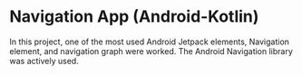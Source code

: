 # Navigation App (Android-Kotlin)
 In this project, one of the most used Android Jetpack elements, Navigation element, and navigation graph were worked. The Android Navigation library was actively used.

